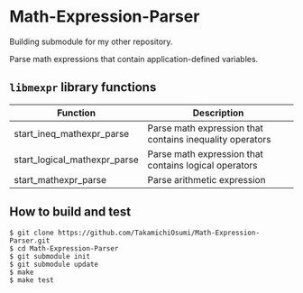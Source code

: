 # Math-Expression-Parser

Building submodule for my other repository.

Parse math expressions that contain application-defined variables.

## `libmexpr` library functions

| Function | Description |
| ---- | ---- |
| start_ineq_mathexpr_parse | Parse math expression that contains inequality operators |
| start_logical_mathexpr_parse | Parse math expression that contains logical operators |
| start_mathexpr_parse | Parse arithmetic expression |

## How to build and test

```console
$ git clone https://github.com/TakamichiOsumi/Math-Expression-Parser.git
$ cd Math-Expression-Parser
$ git submodule init
$ git submodule update
$ make
$ make test
```
